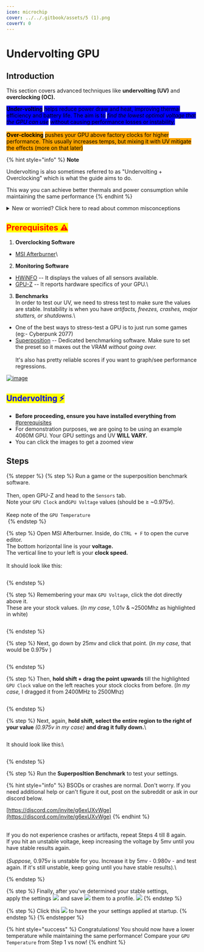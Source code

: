 ```yaml
---
icon: microchip
cover: ../../.gitbook/assets/5 (1).png
coverY: 0
---
```


# Undervolting GPU

## Introduction

This section covers advanced techniques like **undervolting (UV)** and **overclocking (OC).**&#x20;

<mark style="background-color:blue;">**Under-volting**</mark> <mark style="background-color:blue;"></mark><mark style="background-color:blue;">helps reduce power draw and heat, improving thermal efficiency and battery life. The aim is to</mark> <mark style="background-color:blue;"></mark>_<mark style="background-color:blue;">find the lowest optimal voltage that the GPU can use</mark>_ <mark style="background-color:blue;"></mark><mark style="background-color:blue;">without causing performance losses or instability.</mark>\
\
<mark style="background-color:orange;">**Over-clocking**</mark> <mark style="background-color:orange;"></mark><mark style="background-color:orange;">pushes your GPU above factory clocks for higher performance. This usually increases temps, but mixing it with UV mitigate the effects (more on that later)</mark>

{% hint style="info" %}
**Note**

Undervolting is also sometimes referred to as "Undervolting + Overclocking" which is what the guide aims to do.

This way you can achieve better thermals and power consumption while maintaining the same performance
{% endhint %}

<details>

<summary>New or worried? Click here to read about common misconceptions </summary>

1. _<mark style="color:orange;">**Is overclocking dangerous?**</mark>_\
   \- Modern GPUs limit how far you can push the voltage unless you have a modded VBIOS or have a physical modification to your card. \
   \
   Therefore, your card’s voltage is safe, and increasing clock speeds will not increase the voltage to unsafe values.\


2) _<mark style="color:orange;">**Will undervolting reduce performance?**</mark>_\
   \- In most cases, undervolting actually improves performance if you're power limited (overheating) since it almost always reduces GPU temps and stops the GPU from throttling. Worst case scenario, you just get a cooler GPU.\


3. _<mark style="color:orange;">**What are the best UV/OC settings for my GPU?**</mark>_\
   \- There is no best overclock or undervolt settings. \
   \
   Every GPU is different physically and will UV/OC differently, so copying settings is not advisable. It all depends on silicon lottery and you need to test it yourself

</details>

## <mark style="color:red;">Prerequisites ⚠️</mark>

1. **Overclocking Software**

* [MSI Afterburner](https://www.msi.com/Landing/afterburner/graphics-cards)\


2. **Monitoring Software**

* [HWiNFO](https://www.hwinfo.com/download/) -- It displays the values of all sensors available.
* [GPU-Z](https://www.techpowerup.com/download/techpowerup-gpu-z/) -- It reports hardware specifics of your GPU.\


3. **Benchmarks**\
   In order to test our UV, we need to stress test to make sure the values are stable. Instability is when you have _artifacts, freezes, crashes, major stutters, or shutdowns._\


* One of the best ways to stress-test a GPU is to just run some games (eg:- Cyberpunk 2077)
* [Superposition](https://benchmark.unigine.com/superposition) -- Dedicated benchmarking software. Make sure to set the preset so it maxes out the VRAM _without going over._ \
  \
  It's also has pretty reliable scores if you want to graph/see performance regressions.&#x20;

[![image](https://user-images.githubusercontent.com/69487009/155036041-4eed7d4b-1103-4d88-876c-d5878cbaf70e.png)](https://user-images.githubusercontent.com/69487009/155036041-4eed7d4b-1103-4d88-876c-d5878cbaf70e.png)

## <mark style="color:blue;">Undervolting ⚡</mark>

* **Before proceeding, ensure you have installed everything from** [#prerequisites](undervolting-gpu.md#prerequisites "mention")
* For demonstration purposes, we are going to be using an example 4060M GPU. Your GPU settings and UV **WILL VARY.**
* You can click the images to get a zoomed view

## Steps

{% stepper %}
{% step %}
Run a game or the superposition benchmark software.\
\
Then, open GPU-Z and head to the `Sensors` tab. \
Note your `GPU Clock` and`GPU Voltage` values (should be ≥ \~0.975v).\
\
Keep note of the `GPU Temperature`\
&#x20;<img src="../../.gitbook/assets/image (3).png" alt="" data-size="original">
{% endstep %}

{% step %}
Open MSI Afterburner. Inside, do `CTRL + F` to open the curve editor. \
The bottom horizontal line is your **voltage.**\
The vertical line to your left is your **clock speed.**\
\
It should look like this:

<div align="left"><figure><img src="../../.gitbook/assets/image (7).png" alt=""><figcaption></figcaption></figure></div>
{% endstep %}

{% step %}
Remembering your max `GPU Voltage`, click the dot directly above it. \
These are your stock values. (_In my case_, 1.01v & \~2500Mhz as highlighted in white)&#x20;

<div align="left"><figure><img src="../../.gitbook/assets/image (6).png" alt=""><figcaption></figcaption></figure></div>
{% endstep %}

{% step %}
Next, go down by 25mv and click that point. (_In my case,_ that would be 0.975v )

<figure><img src="../../.gitbook/assets/image (1) (1).png" alt=""><figcaption></figcaption></figure>
{% endstep %}

{% step %}
Then, **hold shift + drag the point** **upwards** till the highlighted `GPU Clock` value on the left reaches your stock clocks from before. (_In my case,_ I dragged it from 2400MHz to 2500Mhz)

<figure><img src="../../.gitbook/assets/ezgif.com-animated-gif-maker (3).gif" alt=""><figcaption></figcaption></figure>
{% endstep %}

{% step %}
Next, again, **hold shift, select the entire region to the right of your value** _(0.975v in my case)_ **and drag it fully down.**\


<figure><img src="../../.gitbook/assets/ezgif-65d5d33c42a313.gif" alt=""><figcaption></figcaption></figure>

It should look like this:\


<figure><img src="../../.gitbook/assets/image (3) (1).png" alt=""><figcaption></figcaption></figure>
{% endstep %}

{% step %}
Run the **SuperposItion Benchmark** to test your settings.&#x20;

{% hint style="info" %}
BSODs or crashes are normal. Don't worry. If you need additional help or can't figure it out, post on the subreddit or ask in our discord below.

[https://discord.com/invite/g6exUXvWge](https://discord.com/invite/g6exUXvWge)
{% endhint %}

\
If you do not experience crashes or artifacts, repeat Steps 4 till 8 again.\
If you hit an unstable voltage, keep increasing the voltage by 5mv until you have stable results again.\
\
(_Suppose,_ 0.975v is unstable for you. Increase it by 5mv - 0.980v - and test again. If it's still unstable, keep going until you have stable results).\

{% endstep %}

{% step %}
Finally, after you've determined your stable settings,\
apply the settings [![](https://user-images.githubusercontent.com/69487009/155014073-4aac5d7b-91d6-4b96-abd1-ab51287cb248.png)](https://user-images.githubusercontent.com/69487009/155014073-4aac5d7b-91d6-4b96-abd1-ab51287cb248.png) and save [![](https://user-images.githubusercontent.com/69487009/155004968-6f7ee82e-1575-4605-9932-644e5d702d45.png)](https://user-images.githubusercontent.com/69487009/155004968-6f7ee82e-1575-4605-9932-644e5d702d45.png) them to a profile. [![](https://user-images.githubusercontent.com/69487009/155006086-5e300602-f099-4c6e-a3bf-29962b2905d2.png)](https://user-images.githubusercontent.com/69487009/155006086-5e300602-f099-4c6e-a3bf-29962b2905d2.png)&#x20;
{% endstep %}

{% step %}
Click this [![](https://user-images.githubusercontent.com/69487009/155013987-f6c7f084-c4cb-4804-bc98-1786056959a7.png)](https://user-images.githubusercontent.com/69487009/155013987-f6c7f084-c4cb-4804-bc98-1786056959a7.png) to have the your settings applied at startup.
{% endstep %}
{% endstepper %}

{% hint style="success" %}
Congratulations! You should now have a lower temperature while maintaining the same performance! Compare your `GPU Temperature` from Step 1 vs now!
{% endhint %}
